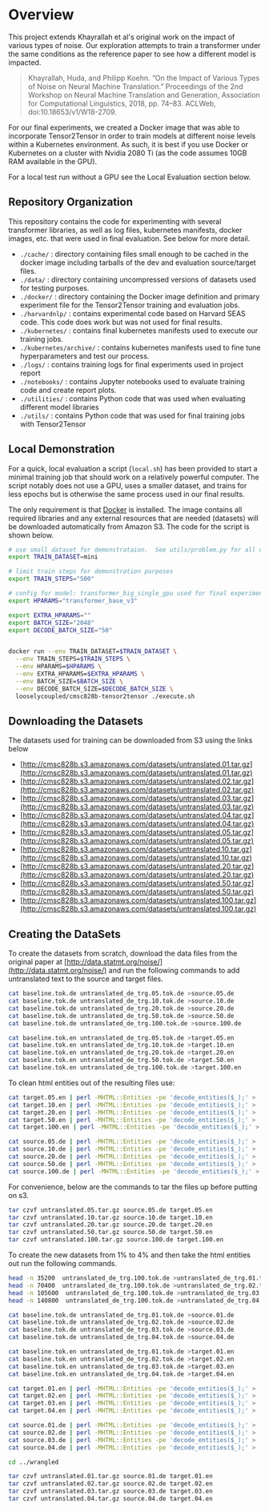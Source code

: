 # Overview

This project extends Khayrallah et al's original work on the impact of various types of noise.  Our exploration attempts to train a transformer under the same conditions as the reference paper to see how a different model is impacted.

> Khayrallah, Huda, and Philipp Koehn. “On the Impact of Various Types of Noise on Neural Machine Translation.” Proceedings of the 2nd Workshop on Neural Machine Translation and Generation, Association for Computational Linguistics, 2018, pp. 74–83. ACLWeb, doi:10.18653/v1/W18-2709.

For our final experiments, we created a Docker image that was able to incorporate Tensor2Tensor in order to train models at different noise levels within a Kubernetes environment.  As such, it is best if you use Docker or Kubernetes on a cluster with Nvidia 2080 Ti (as the code assumes 10GB RAM available in the GPU).

For a local test run without a GPU see the Local Evaluation section below.

## Repository Organization

This repository contains the code for experimenting with several transformer libraries, as well as log files, kubernetes manifests, docker images, etc. that were used in final evaluation.  See below for more detail.

* `./cache/` : directory containing files small enough to be cached in the docker image including tarballs of the dev and evaluation source/target files.
* `./data/` : directory containing uncompressed versions of datasets used for testing purposes.
* `./docker/` : directory containing the Docker image definition and primary experiment file for the Tensor2Tensor training and evaluation jobs.
* `./harvardnlp/` : contains experimental code based on Harvard SEAS code.  This code does work but was not used for final results.
* `./kubernetes/` : contains final kubernetes manifests used to execute our training jobs.
* `./kubernetes/archive/` : contains kubernetes manifests used to fine tune hyperparameters and test our process.
* `./logs/` : contains training logs for final experiments used in project report
* `./notebooks/` : contains Jupyter notebooks used to evaluate training code and create report plots.
* `./utilities/` : contains Python code that was used when evaluating different model libraries
* `./utils/` : contains Python code that was used for final training jobs with Tensor2Tensor

## Local Demonstration

For a quick, local evaluation a script (`local.sh`) has been provided to start a minimal training job that should work on a relatively powerful computer.  The script notably does not use a GPU, uses a smaller dataset, and trains for less epochs but is otherwise the same process used in our final results.

The only requirement is that [Docker](https://www.docker.com/) is installed.  The image contains all required libraries and any external resources that are needed (datasets) will be downloaded automatically from Amazon S3. The code for the script is shown below.

```bash
# use small dataset for demonstrataion.  See utils/problem.py for all dataset labels
export TRAIN_DATASET=mini

# limit train steps for demonstration purposes
export TRAIN_STEPS="500"

# config for model: transformer_big_single_gpu used for final experiments
export HPARAMS="transformer_base_v3"

export EXTRA_HPARAMS=""
export BATCH_SIZE="2048"
export DECODE_BATCH_SIZE="50"


docker run --env TRAIN_DATASET=$TRAIN_DATASET \
  --env TRAIN_STEPS=$TRAIN_STEPS \
  --env HPARAMS=$HPARAMS \
  --env EXTRA_HPARAMS=$EXTRA_HPARAMS \
  --env BATCH_SIZE=$BATCH_SIZE \
  --env DECODE_BATCH_SIZE=$DECODE_BATCH_SIZE \
  looselycoupled/cmsc828b-tensor2tensor ./execute.sh

```




## Downloading the Datasets

The datasets used for training can be downloaded from S3 using the links below

* [http://cmsc828b.s3.amazonaws.com/datasets/untranslated.01.tar.gz](http://cmsc828b.s3.amazonaws.com/datasets/untranslated.01.tar.gz)
* [http://cmsc828b.s3.amazonaws.com/datasets/untranslated.02.tar.gz](http://cmsc828b.s3.amazonaws.com/datasets/untranslated.02.tar.gz)
* [http://cmsc828b.s3.amazonaws.com/datasets/untranslated.03.tar.gz](http://cmsc828b.s3.amazonaws.com/datasets/untranslated.03.tar.gz)
* [http://cmsc828b.s3.amazonaws.com/datasets/untranslated.04.tar.gz](http://cmsc828b.s3.amazonaws.com/datasets/untranslated.04.tar.gz)
* [http://cmsc828b.s3.amazonaws.com/datasets/untranslated.05.tar.gz](http://cmsc828b.s3.amazonaws.com/datasets/untranslated.05.tar.gz)
* [http://cmsc828b.s3.amazonaws.com/datasets/untranslated.10.tar.gz](http://cmsc828b.s3.amazonaws.com/datasets/untranslated.10.tar.gz)
* [http://cmsc828b.s3.amazonaws.com/datasets/untranslated.20.tar.gz](http://cmsc828b.s3.amazonaws.com/datasets/untranslated.20.tar.gz)
* [http://cmsc828b.s3.amazonaws.com/datasets/untranslated.50.tar.gz](http://cmsc828b.s3.amazonaws.com/datasets/untranslated.50.tar.gz)
* [http://cmsc828b.s3.amazonaws.com/datasets/untranslated.100.tar.gz](http://cmsc828b.s3.amazonaws.com/datasets/untranslated.100.tar.gz)



## Creating the DataSets

To create the datasets from scratch, download the data files from the original paper at [http://data.statmt.org/noise/](http://data.statmt.org/noise/) and run the following commands to add untranslated text to the source and target files.

```bash
cat baseline.tok.de untranslated_de_trg.05.tok.de >source.05.de
cat baseline.tok.de untranslated_de_trg.10.tok.de >source.10.de
cat baseline.tok.de untranslated_de_trg.20.tok.de >source.20.de
cat baseline.tok.de untranslated_de_trg.50.tok.de >source.50.de
cat baseline.tok.de untranslated_de_trg.100.tok.de >source.100.de

cat baseline.tok.en untranslated_de_trg.05.tok.de >target.05.en
cat baseline.tok.en untranslated_de_trg.10.tok.de >target.10.en
cat baseline.tok.en untranslated_de_trg.20.tok.de >target.20.en
cat baseline.tok.en untranslated_de_trg.50.tok.de >target.50.en
cat baseline.tok.en untranslated_de_trg.100.tok.de >target.100.en
```

To clean html entities out of the resulting files use:

```bash
cat target.05.en | perl -MHTML::Entities -pe 'decode_entities($_);' > ../wrangled/target.05.en
cat target.10.en | perl -MHTML::Entities -pe 'decode_entities($_);' > ../wrangled/target.10.en
cat target.20.en | perl -MHTML::Entities -pe 'decode_entities($_);' > ../wrangled/target.20.en
cat target.50.en | perl -MHTML::Entities -pe 'decode_entities($_);' > ../wrangled/target.50.en
cat target.100.en | perl -MHTML::Entities -pe 'decode_entities($_);' > ../wrangled/target.100.en

cat source.05.de | perl -MHTML::Entities -pe 'decode_entities($_);' > ../wrangled/source.05.de
cat source.10.de | perl -MHTML::Entities -pe 'decode_entities($_);' > ../wrangled/source.10.de
cat source.20.de | perl -MHTML::Entities -pe 'decode_entities($_);' > ../wrangled/source.20.de
cat source.50.de | perl -MHTML::Entities -pe 'decode_entities($_);' > ../wrangled/source.50.de
cat source.100.de | perl -MHTML::Entities -pe 'decode_entities($_);' > ../wrangled/source.100.de
```

For convenience, below are the commands to tar the files up before putting on s3.

```bash
tar czvf untranslated.05.tar.gz source.05.de target.05.en
tar czvf untranslated.10.tar.gz source.10.de target.10.en
tar czvf untranslated.20.tar.gz source.20.de target.20.en
tar czvf untranslated.50.tar.gz source.50.de target.50.en
tar czvf untranslated.100.tar.gz source.100.de target.100.en
```

To create the new datasets from 1% to 4% and then take the html entities out run the following commands.

```bash
head -n 35200  untranslated_de_trg.100.tok.de >untranslated_de_trg.01.tok.de
head -n 70400  untranslated_de_trg.100.tok.de >untranslated_de_trg.02.tok.de
head -n 105600  untranslated_de_trg.100.tok.de >untranslated_de_trg.03.tok.de
head -n 140800  untranslated_de_trg.100.tok.de >untranslated_de_trg.04.tok.de

cat baseline.tok.de untranslated_de_trg.01.tok.de >source.01.de
cat baseline.tok.de untranslated_de_trg.02.tok.de >source.02.de
cat baseline.tok.de untranslated_de_trg.03.tok.de >source.03.de
cat baseline.tok.de untranslated_de_trg.04.tok.de >source.04.de

cat baseline.tok.en untranslated_de_trg.01.tok.de >target.01.en
cat baseline.tok.en untranslated_de_trg.02.tok.de >target.02.en
cat baseline.tok.en untranslated_de_trg.03.tok.de >target.03.en
cat baseline.tok.en untranslated_de_trg.04.tok.de >target.04.en

cat target.01.en | perl -MHTML::Entities -pe 'decode_entities($_);' > ../wrangled/target.01.en
cat target.02.en | perl -MHTML::Entities -pe 'decode_entities($_);' > ../wrangled/target.02.en
cat target.03.en | perl -MHTML::Entities -pe 'decode_entities($_);' > ../wrangled/target.03.en
cat target.04.en | perl -MHTML::Entities -pe 'decode_entities($_);' > ../wrangled/target.04.en

cat source.01.de | perl -MHTML::Entities -pe 'decode_entities($_);' > ../wrangled/source.01.de
cat source.02.de | perl -MHTML::Entities -pe 'decode_entities($_);' > ../wrangled/source.02.de
cat source.03.de | perl -MHTML::Entities -pe 'decode_entities($_);' > ../wrangled/source.03.de
cat source.04.de | perl -MHTML::Entities -pe 'decode_entities($_);' > ../wrangled/source.04.de

cd ../wrangled

tar czvf untranslated.01.tar.gz source.01.de target.01.en
tar czvf untranslated.02.tar.gz source.02.de target.02.en
tar czvf untranslated.03.tar.gz source.03.de target.03.en
tar czvf untranslated.04.tar.gz source.04.de target.04.en
```